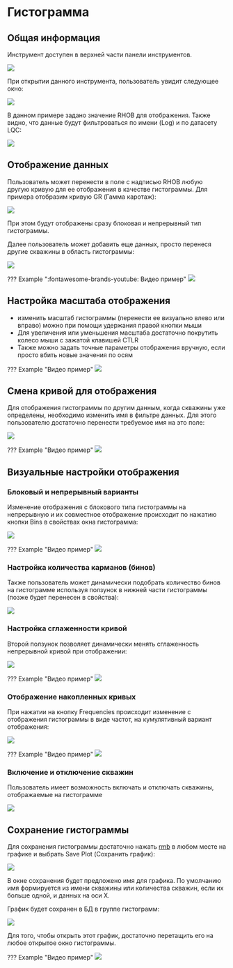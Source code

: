 
# Гистограмма

## Общая информация

Инструмент доступен в верхней части панели инструментов.

![](histogram_img/HistogramOnRibbon.png)


При открытии данного инструмента, пользователь увидит следующее окно:

![](histogram_img/Histogram_CommonView.png)

В данном примере задано значение RHOB для отображения. Также видно, что данные будут фильтроваться по имени (Log) и по датасету LQC:

![](histogram_img/X_VarDefinition.png)

## Отображение данных

Пользователь может перенести в поле с надписью RHOB любую другую кривую для ее отображения в качестве гистограммы. Для примера отобразим кривую GR (Гамма каротаж):

![](histogram_img/GammaRaySingleWell.png)

При этом будут отображены сразу блоковая и непрерывный тип гистограммы.

Далее пользователь может добавить еще данных, просто перенеся другие скважины в область гистограммы:

![](histogram_img/AddWellsToHistogram.png)

??? Example ":fontawesome-brands-youtube: Видео пример"
	![](histogram_img/AddDataToHistogram.gif)


## Настройка масштаба отображения

+ изменить масштаб гистограммы (перенести ее визуально влево или вправо) можно при помощи удержания правой кнопки мыши
+ Для увеличения или уменьшения масштаба достаточно покрутить колесо мыши с зажатой клавишей CTLR
+ Также можно задать точные параметры отображения вручную, если просто вбить новые значения по осям

??? Example "Видео пример"
	![](histogram_img/ChangeView.gif)


## Смена кривой для отображения

Для отображения гистограммы по другим данным, когда скважины уже определены, необходимо изменить имя в фильтре данных. Для этого пользователю достаточно перенести требуемое имя на это поле:

![](histogram_img/ChangeLog.png)

??? Example "Видео пример"
	![](histogram_img/ChangeLogs.gif)


## Визуальные настройки отображения

### Блоковый и непрерывный варианты

Изменение отображения с блокового типа гистограммы на непрерывную и их совместное отображение происходит по нажатию кнопки Bins в свойствах окна гистограмма:

![](histogram_img/Bins_Lines.png)

??? Example "Видео пример"
	![](histogram_img/Bins_Lines.gif)


### Настройка количества карманов (бинов)

Также пользователь может динамически подобрать количество бинов на гистограмме используя ползунок в нижней части гистограммы (позже будет перенесен в свойства):

![](histogram_img/AdjustBinsCount.png)


###  Настройка сглаженности кривой

Второй ползунок позволяет динамически менять сглаженность непрерывной кривой при отображении:

![](histogram_img/AdjustSmoothness.png)

??? Example "Видео пример"
	![](histogram_img/AdjustSmoothness.gif)

### Отображение накопленных кривых

При нажатии на кнопку Frequencies происходит изменение с отображения гистограммы в виде частот, на кумулятивный вариант отображения:

![](histogram_img/Frequencies_Cumulat.png)

??? Example "Видео пример"
	![](histogram_img/Frequencies_Cumulat.gif)


### Включение и отключение скважин

Пользователь имеет возможность включать и отключать скважины, отображаемые на гистограмме

![](histogram_img/Wells_OnOff.png)


## Сохранение гистограммы

Для сохранения гистограммы достаточно нажать [rmb](../../terms/basics/rmb.md) в любом месте на графике и выбрать Save Plot (Сохранить график):

![](histogram_img/Histogram_Save.png)

В окне сохранения будет предложено имя для графика. По умолчанию имя формируется из имени скважины или количества скважин, если их больше одной, и данных на оси X.

График будет сохранен в БД в группе гистограмм:

![](histogram_img/Historgramm_savedDB.png)

Для того, чтобы открыть этот график, достаточно перетащить его на любое открытое окно гистограммы.

??? Example "Видео пример"
	![](histogram_img/Historgramm_restore.gif)